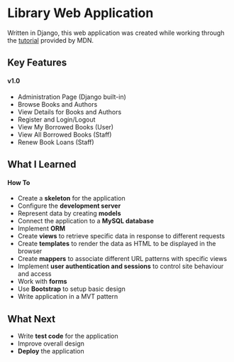 # Library Web Application

Written in Django, this web application was created while working through the [tutorial](https://developer.mozilla.org/en-US/docs/Learn/Server-side/Django) provided by MDN.

## Key Features
#### v1.0
- Administration Page (Django built-in)
- Browse Books and Authors
- View Details for Books and Authors
- Register and Login/Logout
- View My Borrowed Books (User)
- View All Borrowed Books (Staff)
- Renew Book Loans (Staff)

## What I Learned
#### How To
- Create a **skeleton** for the application
- Configure the **development server**
- Represent data by creating **models**
- Connect the application to a **MySQL database**
- Implement **ORM**
- Create **views** to retrieve specific data in response to different requests
- Create **templates** to render the data as HTML to be displayed in the browser
- Create **mappers** to associate different URL patterns with specific views
- Implement **user authentication and sessions** to control site behaviour and access
- Work with **forms**
- Use **Bootstrap** to setup basic design
- Write application in a MVT pattern

## What Next
- Write **test code** for the application
- Improve overall design
- **Deploy** the application
